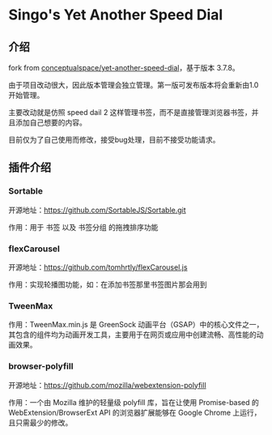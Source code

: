 # Singo's Yet Another Speed Dial

## 介绍

fork from [conceptualspace/yet-another-speed-dial](https://github.com/conceptualspace/yet-another-speed-dial)，基于版本 3.7.8。

由于项目改动很大，因此版本管理会独立管理。第一版可发布版本将会重新由1.0开始管理。

主要改动就是仿照 speed dail 2 这样管理书签，而不是直接管理浏览器书签，并且添加自己想要的内容。

目前仅为了自己使用而修改，接受bug处理，目前不接受功能请求。


## 插件介绍

### Sortable

开源地址：https://github.com/SortableJS/Sortable.git

作用：用于 书签 以及 书签分组 的拖拽排序功能

### flexCarousel

开源地址：https://github.com/tomhrtly/flexCarousel.js

作用：实现轮播图功能，如：在添加书签那里书签图片那会用到

### TweenMax

作用：TweenMax.min.js 是 GreenSock 动画平台（GSAP）中的核心文件之一，其包含的组件均为动画开发工具，主要用于在网页或应用中创建流畅、高性能的动画效果。

### browser-polyfill

开源地址：https://github.com/mozilla/webextension-polyfill

作用：一个由 Mozilla 维护的轻量级 polyfill 库，旨在让使用 Promise-based 的 WebExtension/BrowserExt API 的浏览器扩展能够在 Google Chrome 上运行，且只需最少的修改。